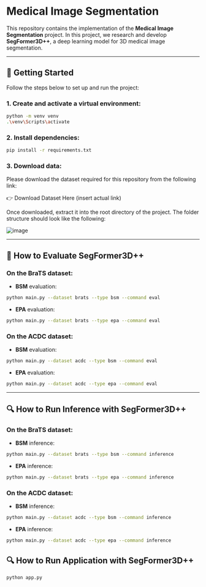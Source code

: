 
# Medical Image Segmentation

This repository contains the implementation of the **Medical Image Segmentation** project. In this project, we research and develop **SegFormer3D++**, a deep learning model for 3D medical image segmentation.

---

## 🚀 Getting Started

Follow the steps below to set up and run the project:

### 1. Create and activate a virtual environment:
```bash
python -m venv venv
.\venv\Scripts\activate     
```

### 2. Install dependencies:
```bash
pip install -r requirements.txt
```
### 3. Download data:
Please download the dataset required for this repository from the following link:

👉 Download Dataset Here (insert actual link)

Once downloaded, extract it into the root directory of the project. The folder structure should look like the following:

![image](https://github.com/user-attachments/assets/60c55384-8e4a-454e-b7b3-32f0b21b98e9)

---

## 🧪 How to Evaluate SegFormer3D++

### On the **BraTS** dataset:

- **BSM** evaluation:
```bash
python main.py --dataset brats --type bsm --command eval
```

- **EPA** evaluation:
```bash
python main.py --dataset brats --type epa --command eval
```

### On the **ACDC** dataset:

- **BSM** evaluation:
```bash
python main.py --dataset acdc --type bsm --command eval
```

- **EPA** evaluation:
```bash
python main.py --dataset acdc --type epa --command eval
```

---

## 🔍 How to Run Inference with SegFormer3D++

### On the **BraTS** dataset:

- **BSM** inference:
```bash
python main.py --dataset brats --type bsm --command inference
```

- **EPA** inference:
```bash
python main.py --dataset brats --type epa --command inference
```

### On the **ACDC** dataset:

- **BSM** inference:
```bash
python main.py --dataset acdc --type bsm --command inference
```

- **EPA** inference:
```bash
python main.py --dataset acdc --type epa --command inference
```
## 🔍 How to Run Application with SegFormer3D++
```bash
python app.py
```
